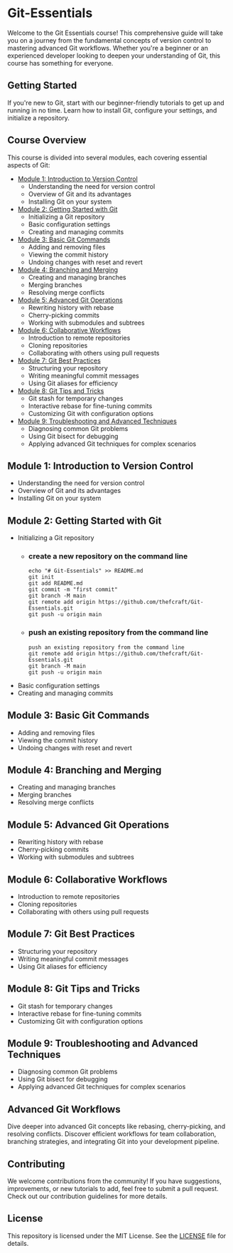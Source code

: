 # Git-Essentials

Welcome to the Git Essentials course! This comprehensive guide will take you on a journey from the fundamental concepts of version control to mastering advanced Git workflows. Whether you're a beginner or an experienced developer looking to deepen your understanding of Git, this course has something for everyone.

## Getting Started

If you're new to Git, start with our beginner-friendly tutorials to get up and running in no time. Learn how to install Git, configure your settings, and initialize a repository.

## Course Overview

This course is divided into several modules, each covering essential aspects of Git:

- [Module 1: Introduction to Version Control](#module-1-introduction-to-version-control)
  - Understanding the need for version control
  - Overview of Git and its advantages
  - Installing Git on your system
- [Module 2: Getting Started with Git](#module-2-getting-started-with-git)
  - Initializing a Git repository
  - Basic configuration settings
  - Creating and managing commits
- [Module 3: Basic Git Commands](#module-3-basic-git-commands)
  - Adding and removing files
  - Viewing the commit history
  - Undoing changes with reset and revert
- [Module 4: Branching and Merging](#module-4-branching-and-merging)
  - Creating and managing branches
  - Merging branches
  - Resolving merge conflicts
- [Module 5: Advanced Git Operations](#module-5-advanced-git-operations)
  - Rewriting history with rebase
  - Cherry-picking commits
  - Working with submodules and subtrees
- [Module 6: Collaborative Workflows](#module-6-collaborative-workflows)
  - Introduction to remote repositories
  - Cloning repositories
  - Collaborating with others using pull requests
- [Module 7: Git Best Practices](#module-7-git-best-practices)
  - Structuring your repository
  - Writing meaningful commit messages
  - Using Git aliases for efficiency
- [Module 8: Git Tips and Tricks](#module-8-git-tips-and-tricks)
  - Git stash for temporary changes
  - Interactive rebase for fine-tuning commits
  - Customizing Git with configuration options
- [Module 9: Troubleshooting and Advanced Techniques](#module-9-troubleshooting-and-advanced-techniques)
  - Diagnosing common Git problems
  - Using Git bisect for debugging
  - Applying advanced Git techniques for complex scenarios

## Module 1: Introduction to Version Control
- Understanding the need for version control
- Overview of Git and its advantages
- Installing Git on your system

## Module 2: Getting Started with Git
- Initializing a Git repository
  - ### create a new repository on the command line
    ```
    echo "# Git-Essentials" >> README.md
    git init
    git add README.md
    git commit -m "first commit"
    git branch -M main
    git remote add origin https://github.com/thefcraft/Git-Essentials.git
    git push -u origin main
    ```
  - ### push an existing repository from the command line
    ```
    push an existing repository from the command line
    git remote add origin https://github.com/thefcraft/Git-Essentials.git
    git branch -M main
    git push -u origin main
    ```
- Basic configuration settings
- Creating and managing commits

## Module 3: Basic Git Commands
- Adding and removing files
- Viewing the commit history
- Undoing changes with reset and revert

## Module 4: Branching and Merging
- Creating and managing branches
- Merging branches
- Resolving merge conflicts

## Module 5: Advanced Git Operations
- Rewriting history with rebase
- Cherry-picking commits
- Working with submodules and subtrees

## Module 6: Collaborative Workflows
- Introduction to remote repositories
- Cloning repositories
- Collaborating with others using pull requests

## Module 7: Git Best Practices
- Structuring your repository
- Writing meaningful commit messages
- Using Git aliases for efficiency

## Module 8: Git Tips and Tricks
- Git stash for temporary changes
- Interactive rebase for fine-tuning commits
- Customizing Git with configuration options

## Module 9: Troubleshooting and Advanced Techniques
- Diagnosing common Git problems
- Using Git bisect for debugging
- Applying advanced Git techniques for complex scenarios

## Advanced Git Workflows
Dive deeper into advanced Git concepts like rebasing, cherry-picking, and resolving conflicts. Discover efficient workflows for team collaboration, branching strategies, and integrating Git into your development pipeline.

## Contributing
We welcome contributions from the community! If you have suggestions, improvements, or new tutorials to add, feel free to submit a pull request. Check out our contribution guidelines for more details.

## License
This repository is licensed under the MIT License. See the [LICENSE](LICENSE) file for details.
